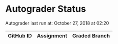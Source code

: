# Autograder Status
Autograder last run at: October 27, 2018 at 02:20

| GitHub ID | Assignment | Graded Branch |
|-----------|------------|---------------|
